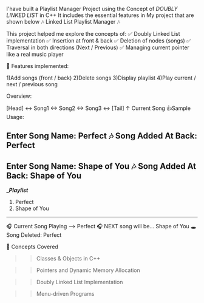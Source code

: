 I'have built a Playlist Manager Project using the Concept of *DOUBLY LINKED LIST* in C++
It includes the essential features in My project that are shown below
🎶 Linked List Playlist Manager 🎶

This project helped me explore the concepts of:
✅ Doubly Linked List implementation
✅ Insertion at front & back
✅ Deletion of nodes (songs)
✅ Traversal in both directions (Next / Previous)
✅ Managing current pointer like a real music player

📌 Features implemented:

1)Add songs (front / back)
2)Delete songs
3)Display playlist
4)Play current / next / previous song

Overview:

[Head] <-> Song1 <-> Song2 <-> Song3 <-> [Tail]
             ↑
         Current Song
👍Sample Usage:

Enter Song Name: Perfect
🎶 Song Added At Back: Perfect
----------

Enter Song Name: Shape of You
🎶 Song Added At Back: Shape of You
----------

**______Playlist_____**
1. Perfect
2. Shape of You
______________________

🎧 Current Song Playing --> Perfect
🎧 NEXT song will be... Shape of You
🕳 Song Deleted: Perfect

📘 Concepts Covered

>>Classes & Objects in C++

>>Pointers and Dynamic Memory Allocation

>>Doubly Linked List Implementation

>>Menu-driven Programs

